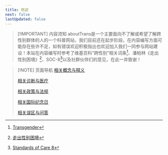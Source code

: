 ```yaml
---
title: 欢迎
next: false
lastUpdated: false
---
```


> [!IMPORTANT] 内容须知
> aboutTrans是一个主要面向不了解或希望了解跨性别群体的人的一个科普网站，我们目前还在起步阶段，在内容编写方面可能存在些许不足，如有错误欢迎积极指出也欢迎加入我们一同参与网站建设！本站在内容编写时参考了维基百科“跨性别”相关词条[^1]、潘柏林《走出性别困境》[^2]、SOC-8[^3]以及社群伙伴们的意见，在此一并致谢！

> [!NOTE] 页面导航
> [相关概念与释义](/documents/concept-and-definition)
> 
> [相关诊断与医疗](/documents/diagnosis-and-medical)
> 
> [相关政策与法规](/documents/policy-and-regulation)
> 
> [相关国际纪念日](/documents/day-and-festival)
> 
> [相关误区与问答](/documents/q-and-a)

[^1]: [Transgender](https://en.wikipedia.org/wiki/Transgender)
[^2]: [走出性别困境](https://book.douban.com/subject/36473977/)
[^3]: [Standards of Care 8](https://wpath.org/publications/soc8/)
